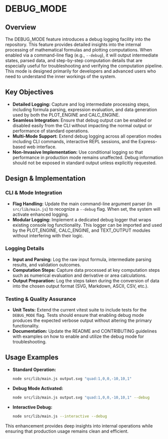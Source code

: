 # DEBUG_MODE

## Overview
The DEBUG_MODE feature introduces a debug logging facility into the repository. This feature provides detailed insights into the internal processing of mathematical formulas and plotting computations. When enabled via a command-line flag (e.g., `--debug`), it will output intermediate states, parsed data, and step-by-step computation details that are especially useful for troubleshooting and verifying the computation pipeline. This mode is designed primarily for developers and advanced users who need to understand the inner workings of the system.

## Key Objectives
- **Detailed Logging:** Capture and log intermediate processing steps, including formula parsing, expression evaluation, and data generation used by both the PLOT_ENGINE and CALC_ENGINE.
- **Seamless Integration:** Ensure that debug output can be enabled or disabled easily from the CLI without impacting the normal output or performance of standard operations.
- **Multi-Mode Support:** Extend debug logging across all operation modes including CLI commands, interactive REPL sessions, and the Express-based web interface.
- **Non-Invasive Implementation:** Use conditional logging so that performance in production mode remains unaffected. Debug information should not be exposed in standard output unless explicitly requested.

## Design & Implementation
### CLI & Mode Integration
- **Flag Handling:** Update the main command-line argument parser (in `src/lib/main.js`) to recognize a `--debug` flag. When set, the system will activate enhanced logging.
- **Modular Logging:** Implement a dedicated debug logger that wraps existing console log functionality. This logger can be imported and used by the PLOT_ENGINE, CALC_ENGINE, and TEXT_OUTPUT modules without interfering with their logic.

### Logging Details
- **Input and Parsing:** Log the raw input formula, intermediate parsing results, and validation outcomes.
- **Computation Steps:** Capture data processed at key computation steps such as numerical evaluation and derivative or area calculations.
- **Output Preparation:** Log the steps taken during the conversion of data into the chosen output format (SVG, Markdown, ASCII, CSV, etc.).

### Testing & Quality Assurance
- **Unit Tests:** Extend the current vitest suite to include tests for the `DEBUG_MODE` flag. Tests should ensure that enabling debug mode produces the expected verbose output without altering the primary functionality.
- **Documentation:** Update the README and CONTRIBUTING guidelines with examples on how to enable and utilize the debug mode for troubleshooting.

## Usage Examples
- **Standard Operation:**
  ```bash
  node src/lib/main.js output.svg "quad:1,0,0,-10,10,1"
  ```
- **Debug Mode Activated:**
  ```bash
  node src/lib/main.js output.svg "quad:1,0,0,-10,10,1" --debug
  ```
- **Interactive Debug:**
  ```bash
  node src/lib/main.js --interactive --debug
  ```

This enhancement provides deep insights into internal operations while ensuring that production usage remains clean and efficient.